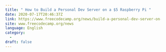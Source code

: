 ```yaml
---
title: " How to Build a Personal Dev Server on a $5 Raspberry Pi "
date: 2020-07-17T20:46:37Z
link: https://www.freecodecamp.org/news/build-a-personal-dev-server-on-a-5-dollar-raspberry-pi/?utm_medium=RSS&utm_source=news.12bit.vn
site: www.freecodecamp.org/news
language: English
category:
  -   
draft: false
---
```


